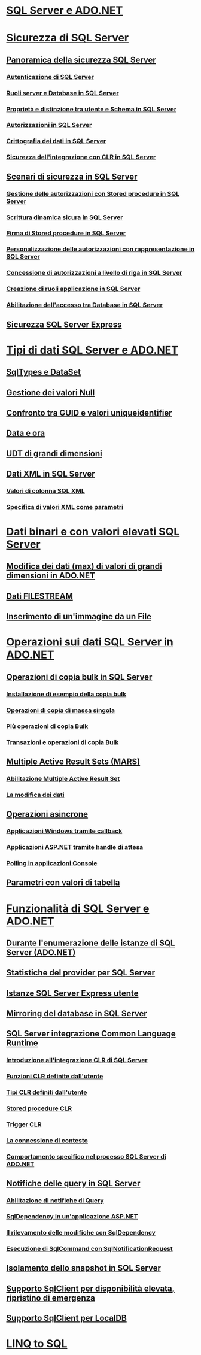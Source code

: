 # [SQL Server e ADO.NET](index.md)
# [Sicurezza di SQL Server](sql-server-security.md)
## [Panoramica della sicurezza SQL Server](overview-of-sql-server-security.md)
### [Autenticazione di SQL Server](authentication-in-sql-server.md)
### [Ruoli server e Database in SQL Server](server-and-database-roles-in-sql-server.md)
### [Proprietà e distinzione tra utente e Schema in SQL Server](ownership-and-user-schema-separation-in-sql-server.md)
### [Autorizzazioni in SQL Server](authorization-and-permissions-in-sql-server.md)
### [Crittografia dei dati in SQL Server](data-encryption-in-sql-server.md)
### [Sicurezza dell'integrazione con CLR in SQL Server](clr-integration-security-in-sql-server.md)
## [Scenari di sicurezza in SQL Server](application-security-scenarios-in-sql-server.md)
### [Gestione delle autorizzazioni con Stored procedure in SQL Server](managing-permissions-with-stored-procedures-in-sql-server.md)
### [Scrittura dinamica sicura in SQL Server](writing-secure-dynamic-sql-in-sql-server.md)
### [Firma di Stored procedure in SQL Server](signing-stored-procedures-in-sql-server.md)
### [Personalizzazione delle autorizzazioni con rappresentazione in SQL Server](customizing-permissions-with-impersonation-in-sql-server.md)
### [Concessione di autorizzazioni a livello di riga in SQL Server](granting-row-level-permissions-in-sql-server.md)
### [Creazione di ruoli applicazione in SQL Server](creating-application-roles-in-sql-server.md)
### [Abilitazione dell'accesso tra Database in SQL Server](enabling-cross-database-access-in-sql-server.md)
## [Sicurezza SQL Server Express](sql-server-express-security.md)
# [Tipi di dati SQL Server e ADO.NET](sql-server-data-types.md)
## [SqlTypes e DataSet](sqltypes-and-the-dataset.md)
## [Gestione dei valori Null](handling-null-values.md)
## [Confronto tra GUID e valori uniqueidentifier](comparing-guid-and-uniqueidentifier-values.md)
## [Data e ora](date-and-time-data.md)
## [UDT di grandi dimensioni](large-udts.md)
## [Dati XML in SQL Server](xml-data-in-sql-server.md)
### [Valori di colonna SQL XML](sql-xml-column-values.md)
### [Specifica di valori XML come parametri](specifying-xml-values-as-parameters.md)
# [Dati binari e con valori elevati SQL Server](sql-server-binary-and-large-value-data.md)
## [Modifica dei dati (max) di valori di grandi dimensioni in ADO.NET](modifying-large-value-max-data.md)
## [Dati FILESTREAM](filestream-data.md)
## [Inserimento di un'immagine da un File](inserting-an-image-from-a-file.md)
# [Operazioni sui dati SQL Server in ADO.NET](sql-server-data-operations.md)
## [Operazioni di copia bulk in SQL Server](bulk-copy-operations-in-sql-server.md)
### [Installazione di esempio della copia bulk](bulk-copy-example-setup.md)
### [Operazioni di copia di massa singola](single-bulk-copy-operations.md)
### [Più operazioni di copia Bulk](multiple-bulk-copy-operations.md)
### [Transazioni e operazioni di copia Bulk](transaction-and-bulk-copy-operations.md)
## [Multiple Active Result Sets (MARS)](multiple-active-result-sets-mars.md)
### [Abilitazione Multiple Active Result Set](enabling-multiple-active-result-sets.md)
### [La modifica dei dati](manipulating-data.md)
## [Operazioni asincrone](asynchronous-operations.md)
### [Applicazioni Windows tramite callback](windows-applications-using-callbacks.md)
### [Applicazioni ASP.NET tramite handle di attesa](aspnet-apps-using-wait-handles.md)
### [Polling in applicazioni Console](polling-in-console-applications.md)
## [Parametri con valori di tabella](table-valued-parameters.md)
# [Funzionalità di SQL Server e ADO.NET](sql-server-features-and-adonet.md)
## [Durante l'enumerazione delle istanze di SQL Server (ADO.NET)](enumerating-instances-of-sql-server.md)
## [Statistiche del provider per SQL Server](provider-statistics-for-sql-server.md)
## [Istanze SQL Server Express utente](sql-server-express-user-instances.md)
## [Mirroring del database in SQL Server](database-mirroring-in-sql-server.md)
## [SQL Server integrazione Common Language Runtime](sql-server-common-language-runtime-integration.md)
### [Introduzione all'integrazione CLR di SQL Server](introduction-to-sql-server-clr-integration.md)
### [Funzioni CLR definite dall'utente](clr-user-defined-functions.md)
### [Tipi CLR definiti dall'utente](clr-user-defined-types.md)
### [Stored procedure CLR](clr-stored-procedures.md)
### [Trigger CLR](clr-triggers.md)
### [La connessione di contesto](the-context-connection.md)
### [Comportamento specifico nel processo SQL Server di ADO.NET](sql-server-in-process-specific-behavior-of-adonet.md)
## [Notifiche delle query in SQL Server](query-notifications-in-sql-server.md)
### [Abilitazione di notifiche di Query](enabling-query-notifications.md)
### [SqlDependency in un'applicazione ASP.NET](sqldependency-in-an-aspnet-app.md)
### [Il rilevamento delle modifiche con SqlDependency](detecting-changes-with-sqldependency.md)
### [Esecuzione di SqlCommand con SqlNotificationRequest](sqlcommand-execution-with-a-sqlnotificationrequest.md)
## [Isolamento dello snapshot in SQL Server](snapshot-isolation-in-sql-server.md)
## [Supporto SqlClient per disponibilità elevata, ripristino di emergenza](sqlclient-support-for-high-availability-disaster-recovery.md)
## [Supporto SqlClient per LocalDB](sqlclient-support-for-localdb.md)
# [LINQ to SQL](linq/)
